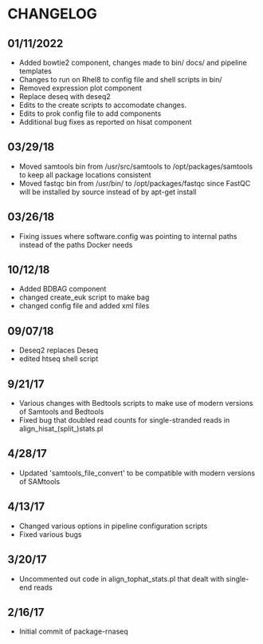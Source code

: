 # CHANGELOG

## 01/11/2022
* Added bowtie2 component, changes made to bin/ docs/ and pipeline templates
* Changes to run on Rhel8 to config file and shell scripts in bin/
* Removed expression plot component
* Replace deseq with deseq2
* Edits to the create scripts to accomodate changes. 
* Edits to prok config file to add components
* Additional bug fixes as reported on hisat component

## 03/29/18
* Moved samtools bin from /usr/src/samtools to /opt/packages/samtools to keep all package locations consistent
* Moved fastqc bin from /usr/bin/ to /opt/packages/fastqc since FastQC will be installed by source instead of by apt-get install

## 03/26/18
* Fixing issues where software.config was pointing to internal paths instead of the paths Docker needs

## 10/12/18
* Added BDBAG component
* changed create_euk script to make bag
* changed config file and added xml files

## 09/07/18
* Deseq2 replaces Deseq
* edited htseq shell script

## 9/21/17
* Various changes with Bedtools scripts to make use of modern versions of Samtools and Bedtools
* Fixed bug that doubled read counts for single-stranded reads in align_hisat_(split_)stats.pl

## 4/28/17
* Updated 'samtools_file_convert' to be compatible with modern versions of SAMtools

## 4/13/17
* Changed various options in pipeline configuration scripts
* Fixed various bugs

## 3/20/17
* Uncommented out code in align_tophat_stats.pl that dealt with single-end reads

## 2/16/17
* Initial commit of package-rnaseq

